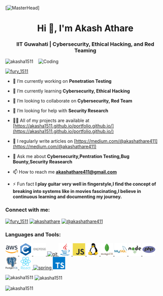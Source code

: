 [![MasterHead](https://media.licdn.com/dms/image/D563DAQFIJGy_J4EvYA/image-scale_191_1128/0/1666883668428?e=1675425600&v=beta&t=q5S0E-n5z-gDvzZPdOvK7oorksu-JESWk3DdbbvU2ss)]
<h1 align="center">Hi 👋, I'm Akash Athare</h1>
<h3 align="center">IIT Guwahati | Cybersecurity, Ethical Hacking, and Red Teaming</h3>
<img align="right" alt="Coding" width="400" src="https://media.tenor.com/rePDfDWO3XoAAAAd/hacking.gif">

<p align="left"> <img src="https://komarev.com/ghpvc/?username=akasha1511&label=Profile%20views&color=0e75b6&style=flat" alt="akasha1511" /> </p>

<p align="left"> <a href="https://twitter.com/fury_1511" target="blank"><img src="https://img.shields.io/twitter/follow/fury_1511?logo=twitter&style=for-the-badge" alt="fury_1511" /></a> </p>

- 🔭 I’m currently working on **Penetration Testing**

- 🌱 I’m currently learning **Cybersecurity, Ethical Hacking**

- 👯 I’m looking to collaborate on **Cybersecurity, Red Team**

- 🤝 I’m looking for help with **Security Research**

- 👨‍💻 All of my projects are available at [https://akasha1511.github.io/portfolio.github.io/](https://akasha1511.github.io/portfolio.github.io/)

- 📝 I regularly write articles on [https://medium.com/@akashathare411](https://medium.com/@akashathare411)

- 💬 Ask me about **Cybersecurity,Pentration Testing,Bug Bounty,Security Reasearch**

- 📫 How to reach me **akashathare411@gmail.com**

- ⚡ Fun fact **I play guitar very well in fingerstyle,I find the concept of breaking into systems like in movies fascinating,I believe in continuous learning and documenting my journey.**

<h3 align="left">Connect with me:</h3>
<p align="left">
<a href="https://twitter.com/fury_1511" target="blank"><img align="center" src="https://raw.githubusercontent.com/rahuldkjain/github-profile-readme-generator/master/src/images/icons/Social/twitter.svg" alt="fury_1511" height="30" width="40" /></a>
<a href="https://linkedin.com/in/akashathare" target="blank"><img align="center" src="https://raw.githubusercontent.com/rahuldkjain/github-profile-readme-generator/master/src/images/icons/Social/linked-in-alt.svg" alt="akashathare" height="30" width="40" /></a>
<a href="https://medium.com/@akashathare411" target="blank"><img align="center" src="https://raw.githubusercontent.com/rahuldkjain/github-profile-readme-generator/master/src/images/icons/Social/medium.svg" alt="@akashathare411" height="30" width="40" /></a>
</p>

<h3 align="left">Languages and Tools:</h3>
<p align="left"> <a href="https://aws.amazon.com" target="_blank" rel="noreferrer"> <img src="https://raw.githubusercontent.com/devicons/devicon/master/icons/amazonwebservices/amazonwebservices-original-wordmark.svg" alt="aws" width="40" height="40"/> </a> <a href="https://www.cprogramming.com/" target="_blank" rel="noreferrer"> <img src="https://raw.githubusercontent.com/devicons/devicon/master/icons/c/c-original.svg" alt="c" width="40" height="40"/> </a> <a href="https://expressjs.com" target="_blank" rel="noreferrer"> <img src="https://raw.githubusercontent.com/devicons/devicon/master/icons/express/express-original-wordmark.svg" alt="express" width="40" height="40"/> </a> <a href="https://git-scm.com/" target="_blank" rel="noreferrer"> <img src="https://www.vectorlogo.zone/logos/git-scm/git-scm-icon.svg" alt="git" width="40" height="40"/> </a> <a href="https://www.java.com" target="_blank" rel="noreferrer"> <img src="https://raw.githubusercontent.com/devicons/devicon/master/icons/java/java-original.svg" alt="java" width="40" height="40"/> </a> <a href="https://developer.mozilla.org/en-US/docs/Web/JavaScript" target="_blank" rel="noreferrer"> <img src="https://raw.githubusercontent.com/devicons/devicon/master/icons/javascript/javascript-original.svg" alt="javascript" width="40" height="40"/> </a> <a href="https://www.linux.org/" target="_blank" rel="noreferrer"> <img src="https://raw.githubusercontent.com/devicons/devicon/master/icons/linux/linux-original.svg" alt="linux" width="40" height="40"/> </a> <a href="https://www.mongodb.com/" target="_blank" rel="noreferrer"> <img src="https://raw.githubusercontent.com/devicons/devicon/master/icons/mongodb/mongodb-original-wordmark.svg" alt="mongodb" width="40" height="40"/> </a> <a href="https://www.mysql.com/" target="_blank" rel="noreferrer"> <img src="https://raw.githubusercontent.com/devicons/devicon/master/icons/mysql/mysql-original-wordmark.svg" alt="mysql" width="40" height="40"/> </a> <a href="https://nodejs.org" target="_blank" rel="noreferrer"> <img src="https://raw.githubusercontent.com/devicons/devicon/master/icons/nodejs/nodejs-original-wordmark.svg" alt="nodejs" width="40" height="40"/> </a> <a href="https://www.php.net" target="_blank" rel="noreferrer"> <img src="https://raw.githubusercontent.com/devicons/devicon/master/icons/php/php-original.svg" alt="php" width="40" height="40"/> </a> <a href="https://www.postgresql.org" target="_blank" rel="noreferrer"> <img src="https://raw.githubusercontent.com/devicons/devicon/master/icons/postgresql/postgresql-original-wordmark.svg" alt="postgresql" width="40" height="40"/> </a> <a href="https://reactjs.org/" target="_blank" rel="noreferrer"> <img src="https://raw.githubusercontent.com/devicons/devicon/master/icons/react/react-original-wordmark.svg" alt="react" width="40" height="40"/> </a> <a href="https://spring.io/" target="_blank" rel="noreferrer"> <img src="https://www.vectorlogo.zone/logos/springio/springio-icon.svg" alt="spring" width="40" height="40"/> </a> <a href="https://www.typescriptlang.org/" target="_blank" rel="noreferrer"> <img src="https://raw.githubusercontent.com/devicons/devicon/master/icons/typescript/typescript-original.svg" alt="typescript" width="40" height="40"/> </a> </p>

<p><img align="left" src="https://github-readme-stats.vercel.app/api/top-langs?username=akasha1511&show_icons=true&locale=en&layout=compact" alt="akasha1511" /></p>

<p>&nbsp;<img align="center" src="https://github-readme-stats.vercel.app/api?username=akasha1511&show_icons=true&locale=en" alt="akasha1511" /></p>

<p><img align="center" src="https://github-readme-streak-stats.herokuapp.com/?user=akasha1511&" alt="akasha1511" /></p>
